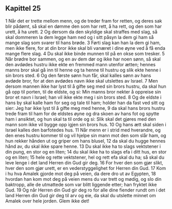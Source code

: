 ## Kapittel 25

1 Når det er trette mellom menn, og de treder fram for retten, og deres sak blir pådømt, så skal en dømme den som har rett, å ha rett, og den som har urett, å ha urett.
2 Og dersom da den skyldige skal straffes med slag, så skal dommeren la dem legge ham ned og i sitt påsyn la dem gi ham så mange slag som svarer til hans brøde.
3 Førti slag kan han la dem gi ham, men ikke flere, for at din bror ikke skal bli vanæret i dine øyne ved å få enda mange flere slag.
4 Du skal ikke binde munnen til på en okse som tresker.
5 Når brødre bor sammen, og en av dem dør og ikke har noen sønn, så skal den avdødes hustru ikke ekte en fremmed mann utenfor ætten; hennes manns bror skal gå inn til henne og ta henne til hustru og slik ekte henne i sin brors sted.
6 Og den første sønn hun får, skal kalles sønn av hans avdøde bror, for at den avdødes navn ikke skal utslettes av Israel.
7 Men dersom mannen ikke har lyst til å gifte seg med sin brors hustru, da skal hun gå opp til porten, til de eldste, og si: Min manns bror nekter å oppreise sin bror et navn i Israel; han vil ikke ekte meg i sin brors sted.
8 Og de eldste i hans by skal kalle ham for seg og tale til ham; holder han da fast ved sitt og sier: Jeg har ikke lyst til å gifte meg med henne,
9 da skal hans brors hustru trede fram til ham for de eldstes øyne og dra skoen av hans fot og spytte ham i ansiktet, og hun skal ta til orde og si: Slik skal det gjøres med den mann som ikke vil bygge opp igjen sin brors hus.
10 Og hans ætt skal siden i Israel kalles den barfotedes hus.
11 Når menn er i strid med hverandre, og den enes hustru kommer til og vil hjelpe sin mann mot den som slår ham, og hun rekker hånden ut og griper om hans blusel,
12 da skal du hugge hennes hånd av, du skal ikke spare henne.
13 Du skal ikke ha to slags vektstener i din pung, en stor og en liten;
14 du skal ikke ha to slags efa i ditt hus, en stor og en liten;
15 hele og rette vektstener, hel og rett efa skal du ha; så skal du leve lenge i det land Herren din Gud gir deg.
16 For hver den som gjør slikt, hver den som gjør urett, er en vederstyggelighet for Herren din Gud.
17 Kom i hu hva Amalek gjorde mot deg på veien, da dere dro ut av Egypten,
18 hvordan han kom mot deg på veien mens du var trett og mødig, og slo din baktropp, alle de utmattede som var blitt liggende etter; han fryktet ikke Gud.
19 Og når Herren din Gud gir deg ro for alle dine fiender rundt om i det land Herren din Gud gir deg til arv og eie, da skal du utslette minnet om Amalek over hele jorden. Glem ikke det!
